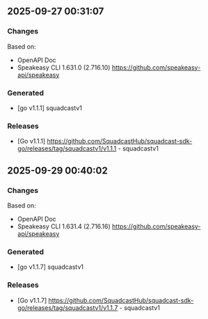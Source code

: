 

## 2025-09-27 00:31:07
### Changes
Based on:
- OpenAPI Doc  
- Speakeasy CLI 1.631.0 (2.716.10) https://github.com/speakeasy-api/speakeasy
### Generated
- [go v1.1.1] squadcastv1
### Releases
- [Go v1.1.1] https://github.com/SquadcastHub/squadcast-sdk-go/releases/tag/squadcastv1/v1.1.1 - squadcastv1

## 2025-09-29 00:40:02
### Changes
Based on:
- OpenAPI Doc  
- Speakeasy CLI 1.631.4 (2.716.16) https://github.com/speakeasy-api/speakeasy
### Generated
- [go v1.1.7] squadcastv1
### Releases
- [Go v1.1.7] https://github.com/SquadcastHub/squadcast-sdk-go/releases/tag/squadcastv1/v1.1.7 - squadcastv1